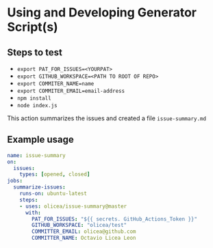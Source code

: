 # Using and Developing Generator Script(s)


## Steps to test
- `export PAT_FOR_ISSUES=<YOURPAT>`
- `export GITHUB_WORKSPACE=<PATH TO ROOT OF REPO>`
- `export COMMITER_NAME=name`
- `export COMMITER_EMAIL=email-address`
- `npm install`
- `node index.js`


This action summarizes the issues and created a file `issue-summary.md`

## Example usage

```yaml
name: issue-summary
on:
  issues:
    types: [opened, closed]
jobs:
  summarize-issues:
    runs-on: ubuntu-latest
    steps:
    - uses: olicea/issue-summary@master
      with:
        PAT_FOR_ISSUES: "${{ secrets. GitHub_Actions_Token }}"
        GITHUB_WORKSPACE: "olicea/test"
        COMMITTER_EMAIL: olicea@github.com
        COMMITTER_NAME: Octavio Licea Leon
```
